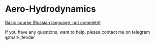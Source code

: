 # Aero-Hydrodynamics

[Basic course (Russian language, not complete)](https://mdleducation.github.io\Aero-Hydrodynamics/dist/ru/basic/1.html)

If you have any questions, want to help, please contact me on telegram @mark_fender
